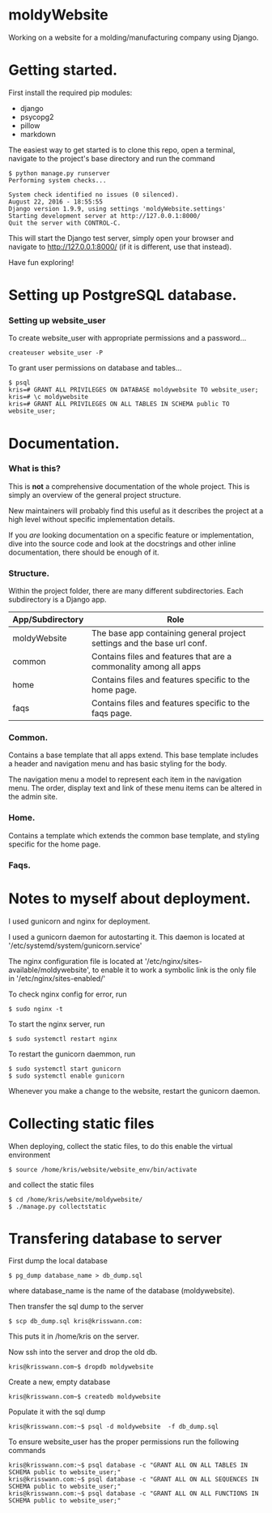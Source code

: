 # moldyWebsite

Working on a website for a molding/manufacturing company using Django.



# Getting started.

First install the required pip modules:
 * django
 * psycopg2
 * pillow
 * markdown


The easiest way to get started is to clone this repo, open a terminal, navigate to
the project's base directory and run the command

    $ python manage.py runserver
    Performing system checks...

    System check identified no issues (0 silenced).
    August 22, 2016 - 18:55:55
    Django version 1.9.9, using settings 'moldyWebsite.settings'
    Starting development server at http://127.0.0.1:8000/
    Quit the server with CONTROL-C.

This will start the Django test server, simply open your browser and navigate to
http://127.0.0.1:8000/ (if it is different, use that instead).

Have fun exploring!



# Setting up PostgreSQL database.

### Setting up website_user

To create website_user with appropriate permissions and a password...

    createuser website_user -P

To grant user permissions on database and tables...

    $ psql
    kris=# GRANT ALL PRIVILEGES ON DATABASE moldywebsite TO website_user;
    kris=# \c moldywebsite
    kris=# GRANT ALL PRIVILEGES ON ALL TABLES IN SCHEMA public TO website_user;

# Documentation.

### What is this?

This is **not** a comprehensive documentation of the whole project. This is simply an overview of the general project structure.

New maintainers will probably find this useful as it describes the project at a high level without specific implementation details.

If you *are* looking documentation on a specific feature or implementation, dive into the source code and look at the docstrings and other inline documentation, there should be enough of it.

### Structure.

Within the project folder, there are many different subdirectories. Each subdirectory is a Django app.

App/Subdirectory | Role
-----------------|------
moldyWebsite     | The base app containing general project settings and the base url conf.
common           | Contains files and features that are a commonality among all apps
home             | Contains files and features specific to the home page.
faqs             | Contains files and features specific to the faqs page.

### Common.

Contains a base template that all apps extend. This base template includes a header and navigation menu and has basic styling for the body.

The navigation menu a model to represent each item in the navigation menu. The order, display text and link of these menu items can be altered in the admin site.

### Home.

Contains a template which extends the common base template, and styling specific for the home page.

### Faqs.



# Notes to myself about deployment.
I used gunicorn and nginx for deployment.

I used a gunicorn daemon for autostarting it. This daemon is located at
'/etc/systemd/system/gunicorn.service'

The nginx configuration file is located at '/etc/nginx/sites-available/moldywebsite',
to enable it to work a symbolic link is the only file in '/etc/nginx/sites-enabled/'

To check nginx config for error, run

    $ sudo nginx -t

To start the nginx server, run

    $ sudo systemctl restart nginx

To restart the gunicorn daemmon, run

    $ sudo systemctl start gunicorn
    $ sudo systemctl enable gunicorn

Whenever you make a change to the website, restart the gunicorn daemon.


# Collecting static files

When deploying, collect the static files, to do this enable the virtual environment

    $ source /home/kris/website/website_env/bin/activate

and collect the static files

    $ cd /home/kris/website/moldywebsite/
    $ ./manage.py collectstatic


# Transfering database to server

First dump the local database

    $ pg_dump database_name > db_dump.sql

where database_name is the name of the database (moldywebsite).

Then transfer the sql dump to the server

    $ scp db_dump.sql kris@krisswann.com:

This puts it in /home/kris on the server.

Now ssh into the server and drop the old db.

    kris@krisswann.com~$ dropdb moldywebsite

Create a new, empty database

    kris@krisswann.com~$ createdb moldywebsite

Populate it with the sql dump

    kris@krisswann.com:~$ psql -d moldywebsite  -f db_dump.sql

To ensure website_user has the proper permissions run the following commands

    kris@krisswann.com:~$ psql database -c "GRANT ALL ON ALL TABLES IN SCHEMA public to website_user;"
    kris@krisswann.com:~$ psql database -c "GRANT ALL ON ALL SEQUENCES IN SCHEMA public to website_user;"
    kris@krisswann.com:~$ psql database -c "GRANT ALL ON ALL FUNCTIONS IN SCHEMA public to website_user;"
